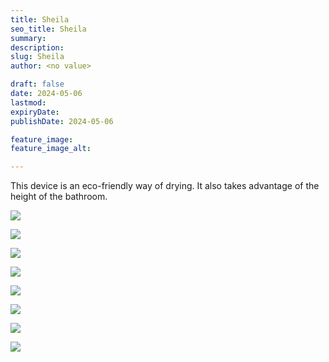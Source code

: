 ```yaml
---
title: Sheila
seo_title: Sheila
summary: 
description: 
slug: Sheila
author: <no value>

draft: false
date: 2024-05-06
lastmod: 
expiryDate: 
publishDate: 2024-05-06

feature_image: 
feature_image_alt: 

---
```

This device is an eco-friendly way of drying. It also takes advantage of the height of the bathroom.



![](/images/0641.jpeg)

![](/images/0643.jpeg)

![](/images/6981.jpeg)

![](/images/6989.jpeg)

![](/images/6983.jpeg)

![](/images/0644.jpeg)

![](/images/0645.jpeg)

![](/images/6994.jpeg)

